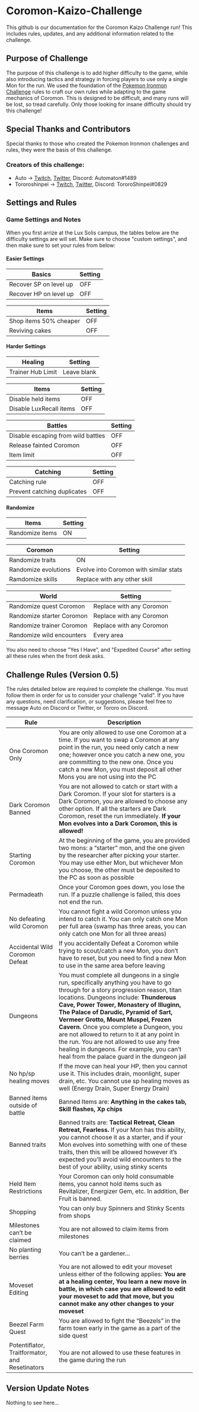 # Coromon-Kaizo-Challenge
This github is our documentation for the Coromon Kaizo Challenge run!  This includes rules, updates, and any additional information related to the challenge.

## Purpose of Challenge
The purpose of this challenge is to add higher difficulty to the game, while also introducing tactics and strategy in forcing players to use only a single Mon for the run.  We used the foundation of the [Pokemon Ironmon Challenge](https://gist.github.com/valiant-code/adb18d248fa0fae7da6b639e2ee8f9c1) rules to craft our own rules while adapting to the game mechanics of Coromon.  This is designed to be difficult, and many runs will be lost, so tread carefully.  Only those looking for insane difficulty should try this challenge!

## Special Thanks and Contributors
Special thanks to those who created the Pokemon Ironmon challenges and rules, they were the basis of this challenge.

### Creators of this challenge:
- Auto -> [Twitch](https://www.twitch.tv/autowhale), [Twitter](https://twitter.com/Auto_Kailani), Discord: Automaton#1489
- Tororoshinpei -> [Twitch](https://www.twitch.tv/tororoshinpei), [Twitter](https://twitter.com/TororoShinpei), Discord: TororoShinpei#0829

## Settings and Rules

### Game Settings and Notes

When you first arrize at the Lux Solis campus, the tables below are the difficulty settings are will set.  Make sure to choose "custom settings", and then make sure to set your rules from below:

#### Easier Settings

| Basics  | Setting |
| ------------- | ------------- |
| Recover SP on level up  | OFF  |
| Recover HP on level up  | OFF  |

| Items  | Setting |
| ------------- | ------------- |
| Shop items 50% cheaper  | OFF  |
| Reviving cakes  | OFF  |

#### Harder Settings

| Healing  | Setting |
| ------------- | ------------- |
| Trainer Hub Limit  | Leave blank  |

| Items  | Setting |
| ------------- | ------------- |
| Disable held items  | OFF  |
| Disable LuxRecall items  | OFF |

| Battles  | Setting |
| ------------- | ------------- |
| Disable escaping from wild battles  | OFF  |
| Release fainted Coromon  | OFF |
| Item limit  | OFF |

| Catching  | Setting |
| ------------- | ------------- |
| Catching rule  | OFF  |
| Prevent catching duplicates  | OFF |

#### Randomize

| Items  | Setting |
| ------------- | ------------- |
| Randomize items  | ON  |

| Coromon  | Setting |
| ------------- | ------------- |
| Randomize traits | ON  |
| Randomize evolutions | Evolve into Coromon with similar stats |
| Ramdomize skills | Replace with any other skill |

| World | Setting |
| ------------- | ------------- |
| Randomize quest Coromon | Replace with any Coromon  |
| Randomize starter Coromon  | Replace with any Coromon |
| Randomize trainer Coromon  | Replace with any Coromon |
| Randomize wild encounters  | Every area |

You also need to choose "Yes I Have", and "Expedited Course" after setting all these rules when the front desk asks.

## Challenge Rules (Version 0.5)

The rules detailed below are required to complete the challenge.  You must follow them in order for us to consider your challenge "valid".  If you have any questions, need clarification, or suggestions, please feel free to message Auto on Discord or Twitter, or Tororo on Discord.  

| Rule | Description |
| ------------- | ------------- |
| One Coromon Only | You are only allowed to use one Coromon at a time.  If you want to swap a Coromon at any point in the run, you need only catch a new one; however once you catch a new one, you are committing to the new one. Once you catch a new Mon, you must deposit all other Mons you are not using into the PC  |
| Dark Coromon Banned | You are not allowed to catch or start with a Dark Coromon. If your slot for starters is a Dark Coromon, you are allowed to choose any other option. If all the starters are Dark Coromon, reset the run immediately. **If your Mon evolves into a Dark Coromon, this is allowed!** |
| Starting Coromon | At the beginning of the game, you are provided two mons: a “starter” mon, and the one given by the researcher after picking your starter.  You may use either Mon, but whichever Mon you choose, the other must be deposited to the PC as soon as possible |
| Permadeath | Once your Coromon goes down, you lose the run.  If a puzzle challenge is failed, this does not end the run. |
| No defeating wild Coromon | You cannot fight a wild Coromon unless you intend to catch it. You can only catch one Mon per full area (swamp has three areas, you can only catch one Mon for all three areas) |
| Accidental Wild Coromon Defeat | If you accidentally Defeat a Coromon while trying to scout/catch a new Mon, you don’t have to reset, but you need to find a new Mon to use in the same area before leaving |
| Dungeons | You must complete all dungeons in a single run, specifically anything you have to go through for a story progression reason, titan locations.  Dungeons include: **Thunderous Cave, Power Tower, Monastery of Illuginn, The Palace of Darudic, Pyramid of Sart, Vermeer Grotto, Mount Muspel, Frozen Cavern.** Once you complete a Dungeon, you are not allowed to return to it at any point in the run. You are not allowed to use any free healing in dungeons.  For example, you can’t heal from the palace guard in the dungeon jail |
| No hp/sp healing moves | If the move can heal your HP, then you cannot use it.  This includes drain, moonlight, super drain, etc.  You cannot use sp healing moves as well (Energy Drain, Super Energy Drain) |
| Banned items outside of battle | Banned Items are: **Anything in the cakes tab, Skill flashes, Xp chips** |
| Banned traits | Banned traits are: **Tactical Retreat, Clean Retreat, Fearless.**  If your Mon has this ability, you cannot choose it as a starter, and if your Mon evolves into something with one of these traits, then this will be allowed however it’s expected you’ll avoid wild encounters to the best of your ability, using stinky scents  | 
| Held Item Restrictions | Your Coromon can only hold consumable items, you cannot hold items such as Revitalizer, Energizer Gem, etc.  In addition, Ber Fruit is banned. |
| Shopping | You can only buy Spinners and Stinky Scents from shops |
| Milestones can’t be claimed | You are not allowed to claim items from milestones | 
| No planting berries | You can’t be a gardener… |
| Moveset Editing | You are not allowed to edit your moveset unless either of the following applies: **You are at a healing center, You learn a new move in battle, in which case you are allowed to edit your moveset to add that move, but you cannot make any other changes to your moveset** |
| Beezel Farm Quest | You are allowed to fight the “Beezels” in the farm town early in the game as a part of the side quest |
| Potentiflator, Traitformator, and Resetinators | You are not allowed to use these features in the game during the run |

## Version Update Notes

Nothing to see here...
